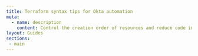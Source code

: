 ```yaml
---
title: Terraform syntax tips for Okta automation
meta:
  - name: description
    content: Control the creation order of resources and reduce code in your Terraform configuration.
layout: Guides
sections:
 - main
---
```

